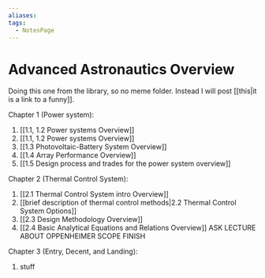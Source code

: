 ```yaml
---
aliases: 
tags:
  - NotesPage
---
```


# Advanced Astronautics Overview

Doing this one from the library, so no meme folder. Instead I will post [[this|it is a link to a funny]].

Chapter 1 (Power system):
1) [[1.1, 1.2 Power systems Overview]]
2) [[1.1, 1.2 Power systems Overview]]
3) [[1.3 Photovoltaic-Battery System Overview]]
4) [[1.4 Array Performance Overview]]
5) [[1.5 Design process and trades for the power system overview]]

Chapter 2 (Thermal Control System):
1) [[2.1 Thermal Control System intro Overview]]
2) [[brief description of thermal control methods|2.2 Thermal Control System Options]]
3) [[2.3 Design Methodology Overview]]
4) [[2.4 Basic Analytical Equations and Relations Overview]] ASK LECTURE ABOUT OPPENHEIMER SCOPE
FINISH

Chapter 3 (Entry, Decent, and Landing):
1) stuff

